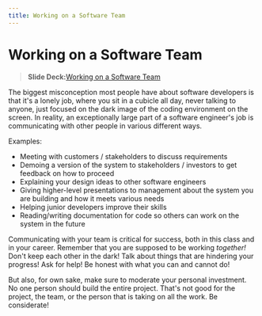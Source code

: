 ```yaml
---
title: Working on a Software Team
---
```


# Working on a Software Team

> __Slide Deck:__[Working on a Software Team](https://docs.google.com/presentation/d/1EdJfVTeU6jIvB90deU-b1adM-HJs-fwhaObR7gJPy_U/edit?usp=sharing)

The biggest misconception most people have about software developers is that it's a lonely job, where you sit in a cubicle all day, never talking to anyone, just focused on the dark image of the coding environment on the screen.  In reality, an exceptionally large part of a software engineer's job is communicating with other people in various different ways.  

Examples:

- Meeting with customers / stakeholders to discuss requirements
- Demoing a version of the system to stakeholders / investors to get feedback on how to proceed
- Explaining your design ideas to other software engineers
- Giving higher-level presentations to management about the system you are building and how it meets various needs
- Helping junior developers improve their skills
- Reading/writing documentation for code so others can work on the system in the future

Communicating with your team is critical for success, both in this class and in your career.  Remember that you are supposed to be working _together!_  Don't keep each other in the dark!  Talk about things that are hindering your progress!  Ask for help!  Be honest with what you can and cannot do!

But also, for own sake, make sure to moderate your personal investment.  No one person should build the entire project.  That's not good for the project, the team, or the person that is taking on all the work.  Be considerate!
